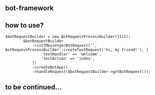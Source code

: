 ## bot-framework

## how to use?
```
$botRequestBuilder = new BotRequestProcessBuilder(1111);
		$botRequestBuilder
			->initMessengerBotRequest('', BotRequestProcessBuilder::createTextRequest('hi, my friend!'), [
				'textHandler' => 'welcome',
				'textAction' => 'index',
			])
			->createBotApp()
			->handleRequest($botRequestBuilder->getBotRequest());
```
## to be continued...
